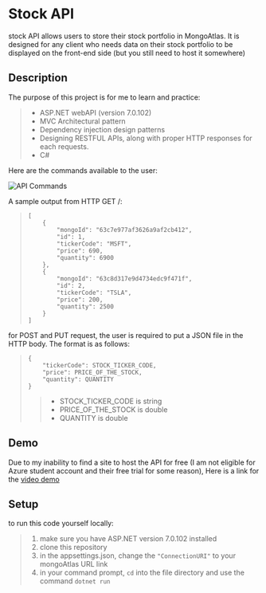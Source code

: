 # Stock API

 stock API allows users to store their stock portfolio in MongoAtlas. It is designed for any client who needs data on their stock portfolio to be displayed on the front-end side (but you still need to host it somewhere)

## Description

The purpose of this project is for me to learn and practice:
> - ASP.NET webAPI (version 7.0.102)
> - MVC Architectural pattern
> - Dependency injection design patterns
> - Designing RESTFUL APIs, along with proper HTTP responses for each requests.
> - C#

Here are the commands available to the user:

![API Commands][commandsLink]

A sample output from HTTP GET /:
> ```
> [
>     {
>         "mongoId": "63c7e977af3626a9af2cb412",
>         "id": 1,
>         "tickerCode": "MSFT",
>         "price": 690,
>         "quantity": 6900
>     },
>     {
>         "mongoId": "63c8d317e9d4734edc9f471f",
>         "id": 2,
>         "tickerCode": "TSLA",
>         "price": 200,
>         "quantity": 2500
>     }
> ]
> ```

for POST and PUT request, the user is required to put a JSON file in the HTTP body. The format is as follows:
> ```
> {
>     "tickerCode": STOCK_TICKER_CODE,
>     "price": PRICE_OF_THE_STOCK,
>     "quantity": QUANTITY
> }
> ```
>> - STOCK_TICKER_CODE is string
>> - PRICE_OF_THE_STOCK is double
>> - QUANTITY is double




## Demo
Due to my inability to find a site to host the API for free (I am not eligible for Azure student account and their free trial for some reason), Here is a link for the [video demo](https://cuhko365-my.sharepoint.com/:v:/g/personal/121040003_link_cuhk_edu_cn/EcWBTnU_q1pOph2sxlsVm7oBdJNK3KilhLa6UDWcHXOMcw?e=jirNF1)


## Setup
to run this code yourself locally:
> 1) make sure you have ASP.NET version 7.0.102 installed
> 2) clone this repository
> 3) in the appsettings.json, change the `"ConnectionURI"` to your mongoAtlas URL link
> 4) in your command prompt, `cd` into the file directory and use the command `dotnet run`




[commandsLink]:{https://cuhko365-my.sharepoint.com/personal/121040003_link_cuhk_edu_cn/_layouts/15/onedrive.aspx?id=%2Fpersonal%2F121040003%5Flink%5Fcuhk%5Fedu%5Fcn%2FDocuments%2Fstock%20API%2FAPI%20commands%2Ejpg&parent=%2Fpersonal%2F121040003%5Flink%5Fcuhk%5Fedu%5Fcn%2FDocuments%2Fstock%20API}
